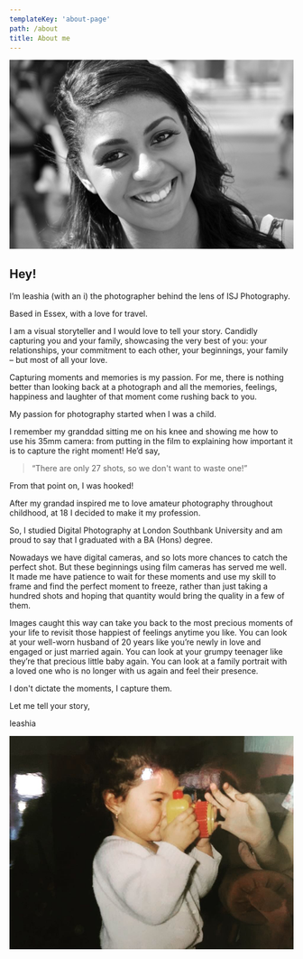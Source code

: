 ```yaml
---
templateKey: 'about-page'
path: /about
title: About me
---
```

![Ieashia](../../../static/img/about0.jpg)

## Hey!

I’m Ieashia (with an i) the photographer behind the lens of ISJ Photography.

Based in Essex, with a love for travel.

I am a visual storyteller and I would love to tell your story. Candidly capturing you and your family, showcasing the very best of you: your relationships, your commitment to each other, your beginnings, your family – but most of all your love.

Capturing moments and memories is my passion. For me, there is nothing better than looking back at a photograph and all the memories, feelings, happiness and laughter of that moment come rushing back to you.

My passion for photography started when I was a child.

I remember my granddad sitting me on his knee and showing me how to use his 35mm camera: from putting in the film to explaining how important it is to capture the right moment! He’d say, 
> “There are only 27 shots, so we don't want to waste one!”

From that point on, I was hooked!

After my grandad inspired me to love amateur photography throughout childhood, at 18 I decided to make it my profession.

So, I studied Digital Photography at London Southbank University and am proud to say that I graduated with a BA (Hons) degree.

Nowadays we have digital cameras, and so lots more chances to catch the perfect shot. But these beginnings using film cameras has served me well. It made me have patience to wait for these moments and use my skill to frame and find the perfect moment to freeze, rather than just taking a hundred shots and hoping that quantity would bring the quality in a few of them.

Images caught this way can take you back to the most precious moments of your life to revisit those happiest of feelings anytime you like. You can look at your well-worn husband of 20 years like you’re newly in love and engaged or just married again. You can look at your grumpy teenager like they’re that precious little baby again. You can look at a family portrait with a loved one who is no longer with us again and feel their presence.

I don't dictate the moments, I capture them.

Let me tell your story, 

<p class="is-family-secondary is-size-2">Ieashia</p>

![My love for cameras at an early age](../../../static/img/about3.jpg)


